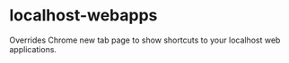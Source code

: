 localhost-webapps
=================

Overrides Chrome new tab page to show shortcuts to your localhost web applications.